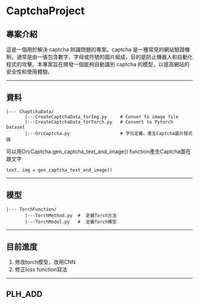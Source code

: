# CaptchaProject 

## 專案介紹

這是一個用於解決 captcha 辨識問題的專案。captcha 是一種常見的網站驗證機制，通常是由一張包含數字、字母或符號的圖片組成，目的是防止機器人和自動化程式的攻擊。本專案旨在開發一個能夠自動識別 captcha 的模型，以提高網站的安全性和使用體驗。

------------------------------

## 資料
```
|--- ChaptchaData/  
       |---CreateCaptchaData_forImg.py     # Conver to image file
       |---CreateCaptchaData_forTorch.py   # Convert to Pytorch Dataset
       |---OrcCaptcha.py                   # 字元定義、產生Captcha圖片程式碼
```

可以用OrcCaptcha.gen_captcha_text_and_image() function產生Captcha圖在跟文字
```
text, img = gen_captcha_text_and_image()
```
------------------------------

## 模型

```
|--- TorchFunction/  
       |---TorchMethod.py  #  定義Torch方法
       |---TorchModel.py   #  定義Torch模型
```
----------------------------
## 目前進度
1. 修改torch模型，改用CNN
2. 修正loss function寫法
---------------------------
## PLH_ADD